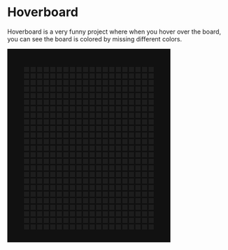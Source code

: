 # Hoverboard
Hoverboard is a very funny project where when you hover over the board, you can see the board is colored by missing different colors.

<img src="/hoverboard.gif" alt="hover board"/>